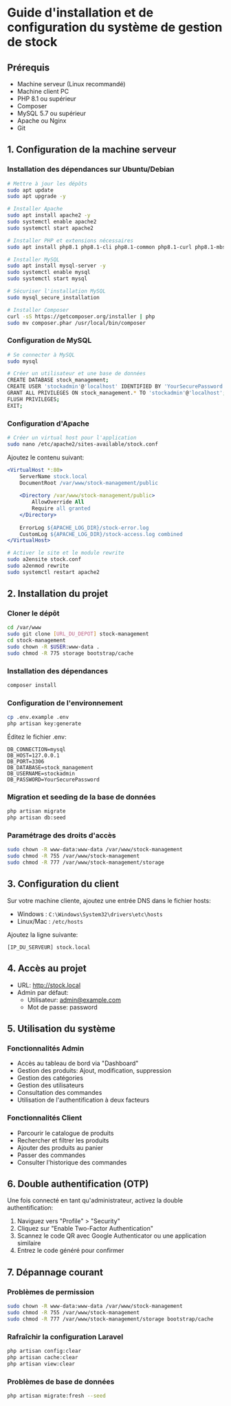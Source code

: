 # Guide d'installation et de configuration du système de gestion de stock

## Prérequis

- Machine serveur (Linux recommandé)
- Machine client PC
- PHP 8.1 ou supérieur
- Composer
- MySQL 5.7 ou supérieur
- Apache ou Nginx
- Git

## 1. Configuration de la machine serveur

### Installation des dépendances sur Ubuntu/Debian

```bash
# Mettre à jour les dépôts
sudo apt update
sudo apt upgrade -y

# Installer Apache
sudo apt install apache2 -y
sudo systemctl enable apache2
sudo systemctl start apache2

# Installer PHP et extensions nécessaires
sudo apt install php8.1 php8.1-cli php8.1-common php8.1-curl php8.1-mbstring php8.1-mysql php8.1-xml php8.1-zip php8.1-gd -y

# Installer MySQL
sudo apt install mysql-server -y
sudo systemctl enable mysql
sudo systemctl start mysql

# Sécuriser l'installation MySQL
sudo mysql_secure_installation

# Installer Composer
curl -sS https://getcomposer.org/installer | php
sudo mv composer.phar /usr/local/bin/composer
```

### Configuration de MySQL

```bash
# Se connecter à MySQL
sudo mysql

# Créer un utilisateur et une base de données
CREATE DATABASE stock_management;
CREATE USER 'stockadmin'@'localhost' IDENTIFIED BY 'YourSecurePassword';
GRANT ALL PRIVILEGES ON stock_management.* TO 'stockadmin'@'localhost';
FLUSH PRIVILEGES;
EXIT;
```

### Configuration d'Apache

```bash
# Créer un virtual host pour l'application
sudo nano /etc/apache2/sites-available/stock.conf
```

Ajoutez le contenu suivant:

```apache
<VirtualHost *:80>
    ServerName stock.local
    DocumentRoot /var/www/stock-management/public
    
    <Directory /var/www/stock-management/public>
        AllowOverride All
        Require all granted
    </Directory>
    
    ErrorLog ${APACHE_LOG_DIR}/stock-error.log
    CustomLog ${APACHE_LOG_DIR}/stock-access.log combined
</VirtualHost>
```

```bash
# Activer le site et le module rewrite
sudo a2ensite stock.conf
sudo a2enmod rewrite
sudo systemctl restart apache2
```

## 2. Installation du projet

### Cloner le dépôt

```bash
cd /var/www
sudo git clone [URL_DU_DEPOT] stock-management
cd stock-management
sudo chown -R $USER:www-data .
sudo chmod -R 775 storage bootstrap/cache
```

### Installation des dépendances

```bash
composer install
```

### Configuration de l'environnement

```bash
cp .env.example .env
php artisan key:generate
```

Éditez le fichier .env:

```
DB_CONNECTION=mysql
DB_HOST=127.0.0.1
DB_PORT=3306
DB_DATABASE=stock_management
DB_USERNAME=stockadmin
DB_PASSWORD=YourSecurePassword
```

### Migration et seeding de la base de données

```bash
php artisan migrate
php artisan db:seed
```

### Paramétrage des droits d'accès

```bash
sudo chown -R www-data:www-data /var/www/stock-management
sudo chmod -R 755 /var/www/stock-management
sudo chmod -R 777 /var/www/stock-management/storage
```

## 3. Configuration du client

Sur votre machine cliente, ajoutez une entrée DNS dans le fichier hosts:

- Windows : `C:\Windows\System32\drivers\etc\hosts`
- Linux/Mac : `/etc/hosts`

Ajoutez la ligne suivante:
```
[IP_DU_SERVEUR] stock.local
```

## 4. Accès au projet

- URL: http://stock.local
- Admin par défaut:
  - Utilisateur: admin@example.com
  - Mot de passe: password

## 5. Utilisation du système

### Fonctionnalités Admin
- Accès au tableau de bord via "Dashboard"
- Gestion des produits: Ajout, modification, suppression
- Gestion des catégories
- Gestion des utilisateurs
- Consultation des commandes
- Utilisation de l'authentification à deux facteurs

### Fonctionnalités Client
- Parcourir le catalogue de produits
- Rechercher et filtrer les produits
- Ajouter des produits au panier
- Passer des commandes
- Consulter l'historique des commandes

## 6. Double authentification (OTP)

Une fois connecté en tant qu'administrateur, activez la double authentification:

1. Naviguez vers "Profile" > "Security"
2. Cliquez sur "Enable Two-Factor Authentication"
3. Scannez le code QR avec Google Authenticator ou une application similaire
4. Entrez le code généré pour confirmer

## 7. Dépannage courant

### Problèmes de permission
```bash
sudo chown -R www-data:www-data /var/www/stock-management
sudo chmod -R 755 /var/www/stock-management
sudo chmod -R 777 /var/www/stock-management/storage bootstrap/cache
```

### Rafraîchir la configuration Laravel
```bash
php artisan config:clear
php artisan cache:clear
php artisan view:clear
```

### Problèmes de base de données
```bash
php artisan migrate:fresh --seed
```
